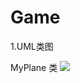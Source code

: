 # Game

1.UML类图

MyPlane 类
![](https://thumbnail0.baidupcs.com/thumbnail/fb0d62a95824dfc599428dc447f54ba9?fid=1817384346-250528-690497777942691&time=1494860400&rt=sh&sign=FDTAER-DCb740ccc5511e5e8fedcff06b081203-hkuSLTsHOWfJUyQH%2BO%2Bykqo8k4A%3D&expires=8h&chkv=0&chkbd=0&chkpc=&dp-logid=3130078866846068795&dp-callid=0&size=c710_u400&quality=100)
